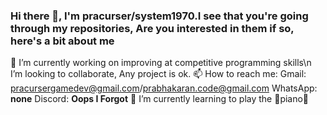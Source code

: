 ### Hi there 👋, I'm pracurser/system1970.I see that you're going through my repositories, Are you interested in them if so, here's a bit about me 
🔭 I’m currently working on improving at competitive programming skills\n
 I’m looking to collaborate, Any project is ok.
📫 How to reach me:
Gmail: pracursergamedev@gmail.com/prabhakaran.code@gmail.com
WhatsApp: **none**
Discord: **Oops I Forgot**
📖 I’m currently learning to play the 🎹piano🎹

<!--
**system1970/system1970** is a ✨ _special_ ✨ repository because its `README.md` (this file) appears on your GitHub profile.

Here are some ideas to get you started:

- 🔭 I’m currently working on ...
- 🌱 I’m currently learning ...
- 👯 I’m looking to collaborate on ...
- 🤔 I’m looking for help with ...
- 💬 Ask me about ...
- 📫 How to reach me: ...
- 😄 Pronouns: ...
- ⚡ Fun fact: ...
-->
